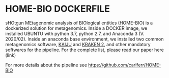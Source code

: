 # HOME-BIO DOCKERFILE

sHOtgun MEtagenomic analysis of BIOlogical entities (HOME-BIO) is a dockerized solution for metagenomics. Inside a DOCKER image, we installed UBUNTU with python 3.7, python 2.7, and Anaconda 3 (V. 2020/02).
Inside an anaconda base environment, we installed two common metagenomics software, [KAIJU](http://kaiju.binf.ku.dk/) and [KRAKEN 2](https://ccb.jhu.edu/software/kraken/), and other mandatory softwares for the pipeline. For the complete list, please read our paper here (link)

For more details about the pipeline see https://github.com/carlferr/HOME-BIO
